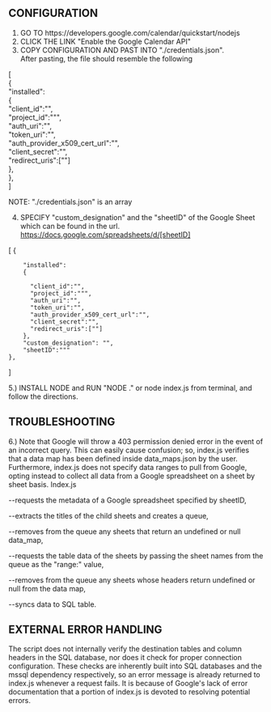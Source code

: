 CONFIGURATION
--
<ol>
<li> GO TO https://developers.google.com/calendar/quickstart/nodejs</li>
<li> CLICK THE LINK "Enable the Google Calendar API" </li>
<li> COPY CONFIGURATION AND PAST INTO "./credentials.json".<br/> After pasting, the file should resemble the following</li>
</ol>


[<br/>
   {<br/>
    "installed":<br/>
    {<br/>
      "client_id":"",<br/>
      "project_id":""",<br/>
      "auth_uri":"",<br/>
      "token_uri":"",<br/>
      "auth_provider_x509_cert_url":"",<br/>
      "client_secret":"",<br/>
      "redirect_uris":[""]<br/>
    },<br/>
  },<br/>
]

NOTE: "./credentials.json" is an array

4. SPECIFY "custom_designation" and the "sheetID" of the Google Sheet which
can be found in the url. https://docs.google.com/spreadsheets/d/[sheetID]

[
    {
    
        "installed":
        {
        
          "client_id":"",
          "project_id":""",
          "auth_uri":"",
          "token_uri":"",
          "auth_provider_x509_cert_url":"",
          "client_secret":"",
          "redirect_uris":[""]
        },
        "custom_designation": "",
        "sheetID":"""
    },
]


5.) INSTALL NODE and RUN "NODE ." or node index.js from terminal, and follow the directions.


TROUBLESHOOTING
--
6.) Note that Google will throw a 403 permission denied error in the event of an
incorrect query. This can easily cause confusion; so, index.js verifies that a 
data map has been defined inside data_maps.json by the user. Furthermore, index.js 
does not specify data ranges to pull from Google, opting instead to collect
all data from a Google spreadsheet on a sheet by sheet basis. Index.js 

--requests the metadata of a Google spreadsheet specified by sheetID,

--extracts the titles of the child sheets and creates a queue, 

--removes from the queue any sheets that return an undefined or null data_map,

--requests the table data of the sheets by passing the sheet names from the queue as the 
"range:" value,

--removes from the queue any sheets whose headers return undefined or null from
the data map,

--syncs data to SQL table.

EXTERNAL ERROR HANDLING
--
The script does not internally verify the destination tables and column headers 
in the SQL database, nor does it check for proper connection configuration.
These checks are inherently built into SQL databases and the mssql dependency
respectively, so an error message is already returned to index.js whenever a request fails.
It is because of Google's lack of error documentation that a portion of index.js is
devoted to resolving potential errors.




 
 